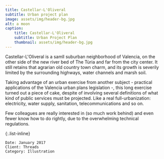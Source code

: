 ```yaml
---
title: Castellar-L'Oliveral
subtitle: Urban project plan
image: assets/img/header-bg.jpg
alt: a moon
caption:
    title: Castellar-L'Oliveral
    subtitle: Urban Project Plan
    thumbnail: assets/img/header-bg.jpg
---
```


Castellar-L'Oliveral is a samll suburban neighborhood of Valencia, on the other side of the new river bed of The Tùria and far from the city center. It still retains that agrarian old country town charm, and its growth is severily limited by the surrounding highways, water channels and marsh soil.

Taking advantage of an urban exercise from another subject - practical applications of the Valencia urban plans legislation -, this long exercise turned out a piece of cake, despite of involving several definitions of what kind of public services must be projected. Like a real full-urbanization: electricity, water supply, sanitation, telecommunications and so on.

Few colleagues are really interested in (so much work behind) and even fewer know how to do rightly, due to the overwhelming technical regulations.

{:.list-inline}

    Date: January 2017
    Client: Threads
    Category: Illustration
